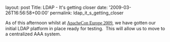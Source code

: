 
layout: post
Title: LDAP - It's getting closer
date: '2009-03-26T16:56:58+00:00'
permalink: ldap_it_s_getting_closer

<p>As of this afternoon whilst at <a href="http://www.eu.apachecon.com/c/aceu2009/"><font class="Apple-style-span" face="'times new roman', times, serif">ApacheCon Europe 2009</font></a>, we have gotten our initial LDAP platform in place ready for testing. &nbsp;This will allow us to move to a centralized AAA system.&nbsp;</p>

